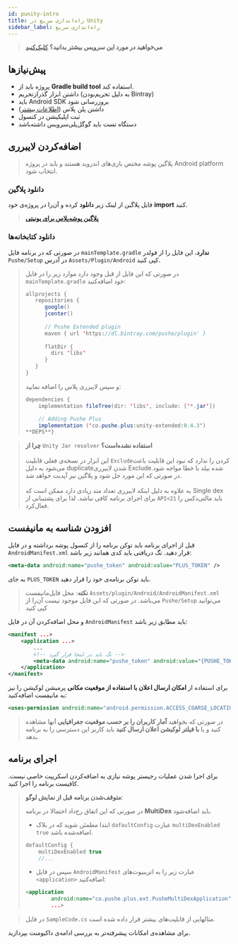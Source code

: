 ```yaml
---
id: punity-intro
title: راه‌اندازی سریع در Unity
sidebar_label: راه‌اندازی سریع
---
```



> **می‌خواهید در مورد این سرویس بیشتر بدانید؟** [کلیک‌کنید]()


## پیش‌نیازها

- پروژه باید از **Gradle build tool** استفاده کند.
- داشتن‌ ابزار گذرازتحریم (به دلیل تحریم‌بودن ‌Bintray)
- باید Android SDK بروزرسانی شود
- داشتن پلن پلاس ([اطلاعات‌ بیشتر](/docs/console/console-plan))
- ثبت اپلیکیشن در کنسول
- دستگاه تست باید گوگل‌پلی‌سرویس داشته‌باشد

## اضافه‌کردن لایبرری

> پلاگین پوشه مختص بازی‌های اندروید هستند و باید در پروژه Android platform انتخاب شود.


### دانلود پلاگین

فایل پلاگین از لینک زیر **دانلود** کرده و آن‌را در پروژه‌ی خود **import** کنید.

> [**پلاگین پوشه‌پلاس برای یونیتی**]()

### دانلود کتابخانه‌ها

در صورتی که در برنامه فایل `mainTemplate.gradle` **ندارد**، این فایل را از فولدر `Pushe/Setup` در آدرس `Assets/Plugin/Android` کپی کنید.

<blockquote>

در صورتی که این فایل از قبل وجود دارد موارد زیر را در فایل `mainTemplate.gradle` خود اضافه‌کنید:

```java
allprojects {
   repositories {
      google()
      jcenter()
	  
      // Pushe Extended plugin
	  maven { url 'https://dl.bintray.com/pushe/plugin' }
      
      flatDir {
        dirs 'libs'
      }
   }
}
```

و سپس لایبرری پلاس را اضافه نمایید:

```java
dependencies {
	implementation fileTree(dir: 'libs', include: ['*.jar'])

	// Adding Pushe Plus
	implementation ('co.pushe.plus:unity-extended:0.4.3')
**DEPS**}
```

</blockquote>

> **چرا از** `Unity Jar resolver` **استفاده نشده‌است؟**<br /><br />
> این ابزار در نسخه‌ی فعلی قابلیت `Exclude`کردن را ندارد که نبود این قابلیت باعث می‌شود به دلیل duplicate‌شدن لایبرری Excludeشده بیلد با خطا مواجه شود. در صورتی که این مورد حل شود و پلاگین نیز آپدیت خواهد شد.<br /><br />
> به علاوه به دلیل اینکه لایبرری تعداد متد زیادی دارد ممکن است که Single dex برای اجرای برنامه کافی نباشد. لذا برای پشتیبانی از `API<21` باید مالتی‌دکس را فعال‌کرد.

## افزودن شناسه به مانیفست

قبل از اجرای برنامه باید توکن برنامه را از کنسول پوشه برداشته و در فایل `AndroidManifest.xml` قرار دهید. تگ دریافتی باید کدی همانند زیر باشد:


```xml
<meta-data android:name="pushe_token" android:value="PLUS_TOKEN" />
```

به جای `PLUS_TOKEN` باید توکن برنامه‌ی خود را قرار دهید.

> **نکته**: محل فایل‌مانیفست `Assets/plugin/Android/AndroidManifest.xml` می‌باشد. در صورتی که این فایل موجود نیست آن‌را از `Pushe/Setup` می‌توانید کپی کنید

و محل اضافه‌کردن آن در فایل `AndroidManifest` باید مطابق زیر باشد:

```xml
<manifest ...>
    <application ...>
        ...
        <!-- تگ باید در اینجا قرار گیرد -->
        <meta-data android:name="pushe_token" android:value="{PUSHE_TOKEN}" />
    </application>
</manifest>
```

برای استفاده از **امکان ارسال اعلان با استفاده‌ از موقعیت مکانی** پرمیشن لوکیشن را نیز به مانیفست اضافه‌کنید:

```xml
<uses-permission android:name="android.permission.ACCESS_COARSE_LOCATION"/>
```

> در صورتی که بخواهید **آمار کاربران را بر حسب موقعیت جغرافیایی** آنها مشاهده کنید و یا **با فیلتر لوکیشن اعلان ارسال کنید** باید کاربر این دسترسی را به برنامه بدهد.

## اجرای برنامه

برای اجرا شدن عملیات رجیستر پوشه نیازی به اضافه‌کردن اسکریپت خاصی نیست. کافیست برنامه را اجرا کنید.

<blockquote>

**متوقف‌شدن برنامه قبل از نمایش لوگو**:

در صورتی که این اتفاق رخ‌‌داد احتمالا در برنامه **MultiDex** باید اضافه‌شود.

- ابتدا مطمئن شوید که در بلاک `dafaultConfig` عبارت `multiDexEnabled true` اضافه‌شده باشد.

```java
defaultConfig {
    multiDexEnabled true
    //...
```

- سپس در فایل `AndroidManifest` عبارت زیر را به اتریبیوت‌های `<application>` اضافه‌کنید:

```xml
<application
        android:name="co.pushe.plus.ext.PusheMultiDexApplication"
        ...>
```

</blockquote>

> در فایل `SampleCode.cs` مثالهایی از قابلیت‌های بیشتر قرار داده شده است.

برای مشاهده‌ی امکانات پیشرفته‌تر به بررسی ادامه‌ی داکیومنت بپردازید.
